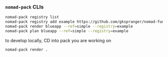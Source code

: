 ### `nomad-pack` CLIs

```bash
nomad-pack registry list
nomad-pack registry add example https://github.com/gkspranger/nomad-fun --ref=simple
nomad-pack render blueapp --ref=simple --registry=example
nomad-pack plan blueapp --ref=simple --registry=example
```

to develop locally, CD into pack you are working on

```bash
nomad-pack render .
```
